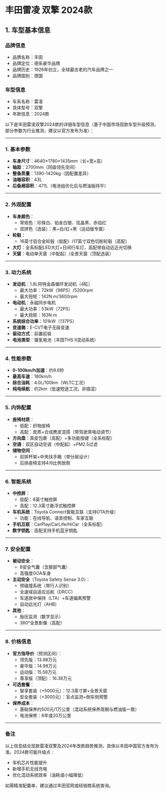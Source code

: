 
# 丰田雷凌 双擎 2024款
## 1. 车型基本信息
### 品牌信息
- 品牌名称：丰田
- 品牌定位：德系豪华品牌
- 品牌历史：1926年创立，全球最古老的汽车品牌之一
- 品牌国别：德国

### 车型信息
- 车系名称：雷凌
- 具体型号：双擎
- 年款信息：2024款

以下是丰田雷凌双擎2024款的详细车型信息（基于中国市场现款车型升级预测，部分参数为行业推测，建议以官方发布为准）：

---

### **1. 基本参数**  
- **车身尺寸**：4640×1780×1435mm（长×宽×高）  
- **轴距**：2700mm（同级领先空间）  
- **整备质量**：1390-1420kg（因配置差异）  
- **油箱容积**：43L  
- **后备厢容积**：471L（电池组优化后与燃油版持平）  

---

### **2. 外观配置**  
- **车身颜色**：  
  - 常规色：珍珠白、铂金白银、炫晶黑、赤焰红  
  - 双拼色（选装）：黑+白/红+黑（运动版专属）  
- **轮毂**：  
  - 16英寸铝合金轮毂（低配）/17英寸双色切削轮毂（高配）  
- **大灯**：全系标配LED大灯+日间行车灯，高配带自动远近光切换  
- **天窗**：电动单天窗（中配起）/全景天窗（顶配选装）  

---

### **3. 动力系统**  
- **发动机**：1.8L阿特金森循环发动机（4缸）  
  - 最大功率：72kW（98PS）/5200rpm  
  - 最大扭矩：142N·m/3600rpm  
- **电动机**：永磁同步电机  
  - 最大功率：53kW（72PS）  
  - 最大扭矩：163N·m  
- **系统综合功率**：101kW（137PS）  
- **变速箱**：E-CVT电子无级变速  
- **驱动方式**：前置前驱  
- **电池类型**：镍氢电池（丰田THS II混动系统）  

---

### **4. 性能参数**  
- **0-100km/h加速**：约9.6秒  
- **最高车速**：180km/h  
- **综合油耗**：4.0L/100km（WLTC工况）  
- **纯电续航**：约2km（低速短途工况，非插混）  

---

### **5. 内饰配置**  
- **座椅材质**：  
  - 低配：织物座椅  
  - 高配：皮质+合成麂皮混搭（带驾驶席电动调节）  
- **方向盘**：真皮包裹（高配）+多功能按键（全系标配）  
- **空调**：双区自动空调（中配起）+PM2.5过滤  
- **储物空间**：  
  - 前排杯架+中央扶手箱（带分层设计）  
  - 后排座椅支持4/6比例放倒  

---

### **6. 智能系统**  
- **中控屏**：  
  - 低配：8英寸触控屏  
  - 高配：12.3英寸悬浮式触控屏  
- **车机系统**：Toyota Connect智能互联（支持OTA升级）  
  - 功能：在线导航、语音控制、车家互联  
- **手机互联**：CarPlay/CarLife/HiCar（全系标配）  
- **数字钥匙**：高配支持手机蓝牙钥匙  

---

### **7. 安全配置**  
- **被动安全**：  
  - 8安全气囊（含膝部气囊）  
  - 高强度GOA车身  
- **主动安全**（Toyota Safety Sense 3.0）：  
  - 预碰撞系统（带行人识别）  
  - 全速域自适应巡航（DRCC）  
  - 车道居中保持（LTA）+车道偏离预警  
  - 自动远光灯（AHB）  
- **其他**：  
  - 胎压监测（数字显示）  
  - 360°全景影像（高配）  

---

### **8. 价格信息**  
- **官方指导价**（预测区间）：  
  - 领先版：13.98万元  
  - 豪华版：14.98万元  
  - 运动版：15.58万元  
  - 尊享版（顶配）：16.38万元  
- **可选套餐**：  
  - 智享套装（+5000元）：12.3英寸屏+全景天窗  
  - 安全套装（+3000元）：盲点监测+倒车侧预警  
- **保养成本**：  
  - 基础保养约500元/1万公里（混动系统保养周期与燃油版一致）  
  - 电池保修：8年或20万公里  

---

### **备注**  
以上信息结合现款雷凌双擎及2024年改款趋势推测，具体以丰田中国官方发布为准。2024款可能升级点：  
- 车机芯片性能提升  
- 新增手机无线充电  
- 优化混动系统效率（油耗或小幅降低）  

如需精准配置单，建议通过丰田官网或经销商系统查询。

